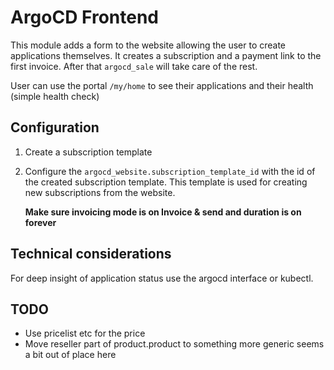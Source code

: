# ArgoCD Frontend

This module adds a form to the website allowing the user to create applications themselves.
It creates a subscription and a payment link to the first invoice. After that `argocd_sale` will
take care of the rest.

User can use the portal `/my/home` to see their applications and their health (simple health check)

## Configuration

1. Create a subscription template
2. Configure the `argocd_website.subscription_template_id` with the id of the created subscription template.
   This template is used for creating new subscriptions from the website.

   **Make sure invoicing mode is on Invoice & send and duration is on forever**

## Technical considerations

For deep insight of application status use the argocd interface or kubectl.

## TODO

* Use pricelist etc for the price
* Move reseller part of product.product to something more generic seems a bit out of place here
